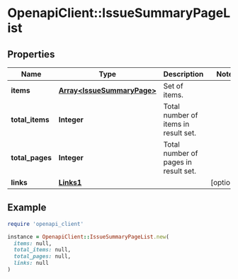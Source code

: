 # OpenapiClient::IssueSummaryPageList

## Properties

| Name | Type | Description | Notes |
| ---- | ---- | ----------- | ----- |
| **items** | [**Array&lt;IssueSummaryPage&gt;**](IssueSummaryPage.md) | Set of items. |  |
| **total_items** | **Integer** | Total number of items in result set. |  |
| **total_pages** | **Integer** | Total number of pages in result set. |  |
| **links** | [**Links1**](Links1.md) |  | [optional] |

## Example

```ruby
require 'openapi_client'

instance = OpenapiClient::IssueSummaryPageList.new(
  items: null,
  total_items: null,
  total_pages: null,
  links: null
)
```

